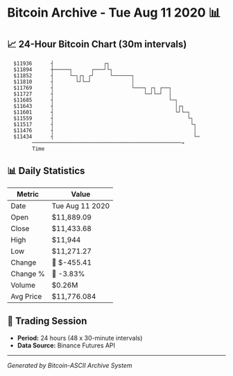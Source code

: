 # Bitcoin Archive - Tue Aug 11 2020 📊

## 📈 24-Hour Bitcoin Chart (30m intervals)

```
  $11936      ┤                ┌┐                              
  $11894      ┼─────┐      ┌───┘└┐                             
  $11852      ┤     └─┐┌┐ ┌┘     └──────┐                      
  $11810      ┤       └┘└─┘             │                      
  $11769      ┤                         └───┐ ┌┐ ┌──┐          
  $11727      ┤                             └─┘└─┘  │          
  $11685      ┤                                     └─┐        
  $11643      ┤                                       │┌┐      
  $11601      ┤                                       └┘└─┐    
  $11559      ┤                                           └┐   
  $11517      ┤                                            └┐  
  $11476      ┤                                             │  
  $11434      ┤                                             └─ 
        ────────────────────────────────────────────────→
        Time
```

## 📊 Daily Statistics

| Metric | Value |
|--------|-------|
| Date | Tue Aug 11 2020 |
| Open | $11,889.09 |
| Close | $11,433.68 |
| High | $11,944 |
| Low | $11,271.27 |
| Change | 🔴 $-455.41 |
| Change % | 🔴 -3.83% |
| Volume | $0.26M |
| Avg Price | $11,776.084 |

## 📅 Trading Session

- **Period:** 24 hours (48 x 30-minute intervals)
- **Data Source:** Binance Futures API

---
*Generated by Bitcoin-ASCII Archive System*
